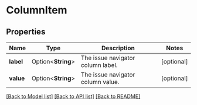 # ColumnItem

## Properties

Name | Type | Description | Notes
------------ | ------------- | ------------- | -------------
**label** | Option<**String**> | The issue navigator column label. | [optional]
**value** | Option<**String**> | The issue navigator column value. | [optional]

[[Back to Model list]](../README.md#documentation-for-models) [[Back to API list]](../README.md#documentation-for-api-endpoints) [[Back to README]](../README.md)


